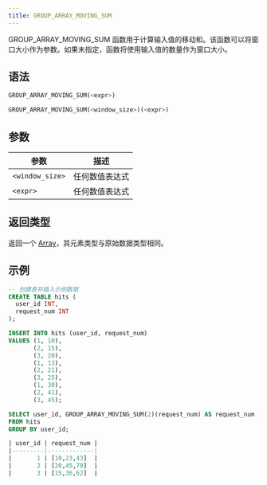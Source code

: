 ```yaml
---
title: GROUP_ARRAY_MOVING_SUM
---
```


GROUP_ARRAY_MOVING_SUM 函数用于计算输入值的移动和。该函数可以将窗口大小作为参数。如果未指定，函数将使用输入值的数量作为窗口大小。

## 语法

```sql
GROUP_ARRAY_MOVING_SUM(<expr>)

GROUP_ARRAY_MOVING_SUM(<window_size>)(<expr>)
```

## 参数

| 参数            | 描述              |
|-----------------|-------------------|
| `<window_size>` | 任何数值表达式    |
| `<expr>`        | 任何数值表达式    |

## 返回类型

返回一个 [Array](../../00-sql-reference/10-data-types/array.md)，其元素类型与原始数据类型相同。

## 示例

```sql
-- 创建表并插入示例数据
CREATE TABLE hits (
  user_id INT,
  request_num INT
);

INSERT INTO hits (user_id, request_num)
VALUES (1, 10),
       (2, 15),
       (3, 20),
       (1, 13),
       (2, 21),
       (3, 25),
       (1, 30),
       (2, 41),
       (3, 45);

SELECT user_id, GROUP_ARRAY_MOVING_SUM(2)(request_num) AS request_num
FROM hits
GROUP BY user_id;

| user_id | request_num |
|---------|-------------|
|       1 | [10,23,43]  |
|       2 | [20,45,70]  |
|       3 | [15,36,62]  |
```